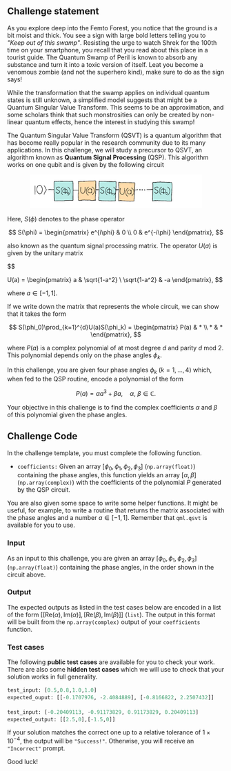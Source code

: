 ## Challenge statement

As you explore deep into the Femto Forest, you notice that the ground is a bit moist and thick. You see a sign with large bold letters telling you to *"Keep out of this swamp"*. Resisting the urge to watch Shrek for the 100th time on your smartphone, you recall that you read about this place in a tourist guide. The Quantum Swamp of Peril is known to absorb any substance and turn it into a toxic version of itself. Leat you become a venomous zombie (and not the superhero kind), make sure to do as the sign says!

While the transformation that the swamp applies on individual quantum states is still unknown, a simplified model suggests that might be a Quantum Singular Value Transform. This seems to be an approximation, and some scholars think that such monstrosities can only be created by non-linear quantum effects, hence the interest in studying this swamp!

The Quantum Singular Value Transform (QSVT) is a quantum algorithm that has become really popular in the research community due to its many applications. In this challenge, we will study a precursor to QSVT, an algorithm known as **Quantum Signal Processing** (QSP). This algorithm works on one qubit and is given by the following circuit


<p align="center">
<img src="./images/qsp.png" width="400"/>
</p>


Here, $S(\phi)$ denotes to the phase operator 

$$ S(\phi) = \begin{pmatrix} e^{i\phi} & 0 \\ 0 & e^{-i\phi} \end{pmatrix}, $$

also known as the quantum signal processing matrix. The operator $U(a)$ is given by the unitary matrix

$$

U(a) = \begin{pmatrix} a & \sqrt{1-a^2} \\ \sqrt{1-a^2} & -a \end{pmatrix},
$$

where $a \in [-1,1].$ 

If we write down the matrix that represents the whole circuit, we can show that it takes the form

$$
S(\phi_0)\prod_{k=1}^{d}U(a)S(\phi_k) = \begin{pmatrix} P(a) & * \\ * & * \end{pmatrix},
$$

where $P(a)$ is a complex polynomial of at most degree $d$ and parity $d \ \text{mod}\ 2$. This polynomial depends only on the phase angles $\phi_k$. 

In this challenge, you are given four phase angles $\phi_k$ $(k=1,\ldots, 4)$ which, when fed to the QSP routine, encode a polynomial of the form

$$ 
P(a) = \alpha a^{3} + \beta a, \quad \alpha,\ \beta \in \mathbb{C}.
$$

Your objective in this challenge is to find the complex coefficients $\alpha$ and $\beta$ of this polynomial given the phase angles. 

## Challenge Code

In the challenge template, you must complete the following function.

- `coefficients:` Given an array $[\phi_0, \phi_1, \phi_2, \phi_3]$ (`np.array(float)`) containing the phase angles, this function yields an array $[\alpha, \beta]$ (`np.array(complex)`) with the coefficients of the polynomial $P$ generated by the QSP circuit. 

You are also given some space to write some helper functions. It might be useful, for example, to write a routine that returns the matrix associated with the phase angles and a number $a \in [-1,1].$ Remember that `qml.qsvt` is available for you to use. 

### Input

As an input to this challenge, you are given an array $[\phi_0, \phi_1, \phi_2, \phi_3]$ (`np.array(float)`) containing the phase angles, in the order shown in the circuit above. 

### Output

The expected outputs as listed in the test cases below are encoded in a list of the form $[[\text{Re}(\alpha), \text{Im}(\alpha)], [\text{Re}(\beta), \text{Im}(\beta)]]$ (`list`). The output in this format will be built from the `np.array(complex)` output of your `coefficients` function.

### Test cases

The following **public test cases** are available for you to check your work. There are also some **hidden test cases** which we will use to check that your solution works in full generality.

```python
test_input: [0.5,0.8,1.0,1.0]
expected_ouput: [[-0.1707976, -2.4084889], [-0.8166822, 2.2507432]]

test_input: [-0.20409113, -0.91173829, 0.91173829, 0.20409113]
expected_output: [[2.5,0],[-1.5,0]]
```

If your solution matches the correct one up to a relative tolerance of $1\times 10^{-4}$, the output will be `"Success!"`. Otherwise, you will receive an `"Incorrect"` prompt.

Good luck!